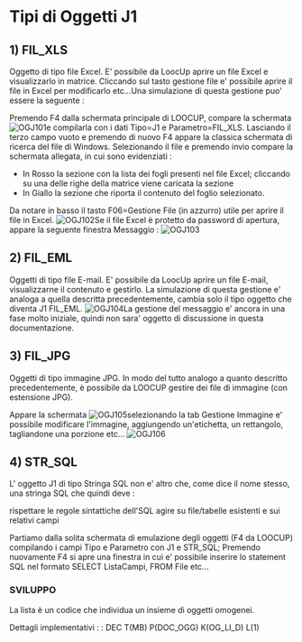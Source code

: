 # Tipi di Oggetti J1

## 1) FIL_XLS
Oggetto di tipo file Excel. E' possibile da LoocUp aprire un file Excel e visualizzarlo in matrice. Cliccando sul tasto gestione file e' possibile aprire il file in Excel per
modificarlo etc...Una simulazione di questa gestione puo' essere la seguente : 

Premendo F4 dalla schermata principale di LOOCUP, compare la schermata
![OGJ101](http://localhost:3000/immagini/MBDOC_OGG-OG_J1/OGJ101.png)e compilarla con i dati Tipo=J1 e Parametro=FIL_XLS. Lasciando il terzo campo vuoto e premendo di nuovo F4 appare la classica schermata di ricerca del file di Windows. Selezionando il file e
premendo invio compare la schermata allegata, in cui sono evidenziati : 

- In Rosso la sezione con la lista dei fogli presenti nel file Excel; cliccando su una delle righe della matrice viene caricata la sezione
- In Giallo la sezione che riporta il contenuto del foglio selezionato.

Da notare in basso il tasto F06=Gestione File (in azzurro) utile per aprire il file in Excel.
![OGJ102](http://localhost:3000/immagini/MBDOC_OGG-OG_J1/OGJ102.png)Se il file Excel è protetto da password di apertura, appare la seguente finestra Messaggio : 
![OGJ103](http://localhost:3000/immagini/MBDOC_OGG-OG_J1/OGJ103.png)
## 2) FIL_EML
Oggetti di tipo file E-mail. E' possibile da LoocUp aprire un file E-mail, visualizzarne il contenuto e gestirlo. La simulazione di questa gestione e' analoga a quella
descritta precedentemente, cambia solo il tipo oggetto che diventa J1 FIL_EML.
![OGJ104](http://localhost:3000/immagini/MBDOC_OGG-OG_J1/OGJ104.png)La gestione del messaggio e' ancora in una fase molto iniziale, quindi non sara' oggetto di discussione in questa documentazione.

## 3) FIL_JPG
Oggetti di tipo immagine JPG. In modo del tutto analogo a quanto descritto precedentemente, è possibile da LOOCUP gestire dei file di immagine (con estensione JPG).

Appare la schermata
![OGJ105](http://localhost:3000/immagini/MBDOC_OGG-OG_J1/OGJ105.png)selezionando la tab Gestione Immagine e' possibile modificare l'immagine, aggiungendo un'etichetta, un rettangolo, tagliandone una porzione etc...
![OGJ106](http://localhost:3000/immagini/MBDOC_OGG-OG_J1/OGJ106.png)
## 4) STR_SQL
L' oggetto J1 di tipo Stringa SQL non e' altro che, come dice il nome stesso, una stringa SQL che quindi deve : 

rispettare le regole sintattiche dell'SQL
agire su file/tabelle esistenti e sui relativi campi

Partiamo dalla solita schermata di emulazione degli oggetti (F4 da LOOCUP) compilando i campi Tipo e Parametro con J1 e STR_SQL; Premendo nuovamente F4 si apre una finestra in cui
e' possibile inserire lo statement SQL nel formato SELECT ListaCampi, FROM File etc...










































### SVILUPPO
La lista è un codice che individua un insieme di oggetti omogenei.

Dettagli implementativi
 :  : DEC T(MB) P(DOC_OGG) K(OG_LI_D) L(1)
